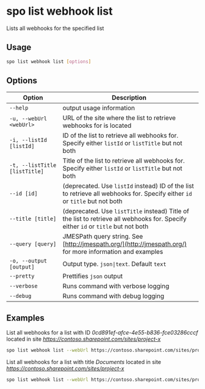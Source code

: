 # spo list webhook list

Lists all webhooks for the specified list

## Usage

```sh
spo list webhook list [options]
```

## Options

Option|Description
------|-----------
`--help`|output usage information
`-u, --webUrl <webUrl>`|URL of the site where the list to retrieve webhooks for is located
`-i, --listId [listId]`|ID of the list to retrieve all webhooks for. Specify either `listId` or `listTitle` but not both
`-t, --listTitle [listTitle]`|Title of the list to retrieve all webhooks for. Specify either `listId` or `listTitle` but not both
`--id [id]`|(deprecated. Use `listId` instead) ID of the list to retrieve all webhooks for. Specify either `id` or `title` but not both
`--title [title]`|(deprecated. Use `listTitle` instead) Title of the list to retrieve all webhooks for. Specify either `id` or `title` but not both
`--query [query]`|JMESPath query string. See [http://jmespath.org/](http://jmespath.org/) for more information and examples
`-o, --output [output]`|Output type. `json\|text`. Default `text`
`--pretty`|Prettifies `json` output
`--verbose`|Runs command with verbose logging
`--debug`|Runs command with debug logging

## Examples

List all webhooks for a list with ID _0cd891ef-afce-4e55-b836-fce03286cccf_ located in site _https://contoso.sharepoint.com/sites/project-x_

```sh
spo list webhook list --webUrl https://contoso.sharepoint.com/sites/project-x --listId 0cd891ef-afce-4e55-b836-fce03286cccf
```

List all webhooks for a list with title _Documents_ located in site _https://contoso.sharepoint.com/sites/project-x_

```sh
spo list webhook list --webUrl https://contoso.sharepoint.com/sites/project-x --listTitle Documents
```